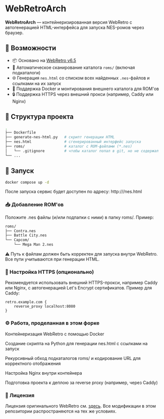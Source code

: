 # WebRetroArch

**WebRetroArch** — контейнеризированная версия WebRetro с автогенерацией HTML-интерфейса для запуска NES-ромов через браузер.

## 🧩 Возможности

- 📦 Основано на [WebRetro v6.5](https://github.com/BinBashBanana/webretro/releases/tag/v6.5)
- 🔁 Автоматическое сканирование каталога `roms/` (включая подкаталоги)
- 🌐 Генерация `nes.html` со списком всех найденных `.nes`-файлов и ссылками на их запуск
- 🐳 Поддержка Docker и монтирования внешнего каталога для ROM'ов
- 🔒 Поддержка HTTPS через внешний прокси (например, Caddy или Nginx)

## 📂 Структура проекта

```bash
.
├── Dockerfile
├── generate-nes-html.py   # скрипт генерации HTML
├── nes.html               # сгенерированный интерфейс запуска
├── roms/                  # каталог с ROM-файлами (*.nes)
│   └── .gitignore         # чтобы каталог попал в git, но не содержал rom-файлы
└── ...
```
## 🚀 Запуск
```bash
docker compose up -d
```
После запуска сервис будет доступен по адресу:
http://<your-host-or-ip>/nes.html

### 📥 Добавление ROM'ов
Положите .nes файлы (и/или подпапки с ними) в папку roms/. Пример:

```bash
roms/
├── Contra.nes
├── Battle City.nes
└── Capcom/
    └── Mega Man 2.nes
```
⚠️ Путь к файлам должен быть корректен для запуска внутри WebRetro. Все пути учитываются при генерации HTML.

### 🔐 Настройка HTTPS (опционально)
Рекомендуется использовать внешний HTTPS-прокси, например Caddy или Nginx, с автогенерацией Let's Encrypt сертификатов. Пример для Caddy:

```caddyfile
retro.example.com {
    reverse_proxy localhost:8080
}
```
### ⚙️ Работа, проделанная в этом форке
Контейнеризация WebRetro с помощью Docker

Создание скрипта на Python для генерации nes.html с ссылками на запуск

Рекурсивный обход подкаталогов roms/ и кодирование URL для корректного отображения

Настройка Nginx внутри контейнера

Подготовка проекта к деплою за reverse proxy (например, через Caddy)

### 🧾 Лицензия
Лицензия оригинального WebRetro см. [здесь](https://github.com/BinBashBanana/webretro?tab=MIT-1-ov-file). Все модификации в этом репозитории распространяются на тех же условиях. 

